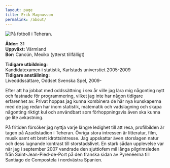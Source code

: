 ```yaml
---
layout: page
title: Erik Magnusson
permalink: /about/
---
```


<img class="about" src="../pics/teheran.jpg" alt="På fotboll i Teheran.">

__Ålder:__ 31  
__Uppväxt:__ Värmland  
__Bor:__ Cancún, Mexiko (ytterst tillfälligt)  

__Tidigare utbildning:__  
Kandidatexamen i statistik, Karlstads universtiet 2005-2009  
__Tidigare anställning:__  
Liveoddssättare, Oddset Svenska Spel, 2009-  

Efter att ha jobbat med oddssättning i sex år ville jag lära mig någonting nytt och fastnade för programmering, vilket
jag inte har någon tidigare erfarenhet av. Privat hoppas jag kunna kombinera de här nya kunskaperna med de jag redan har 
inom statistik, matematik och vadslagning och skapa någonting riktigt kul och användbart som förhoppningsvis även ska
kunna ge lite avkastning.

På fritiden försöker jag nyttja varje längre ledighet till att resa, profilbilden är tagen på Azadistadion i Teheran.
Övriga stora intressen är litteratur, film, musik samt ett brett idrottsintresse. Jag uppskattar även storslagen natur
och dess lugnande kontrast till storstadslivet. En stark sådan upplevelse var när jag i september 2007 vandrade den
sjuttiofem mil långa pilgrimsleden från Saint-Jean-Pied-de-Port på den franska sidan av Pyrenéerna till Santiago de 
Compostela i nordvästra Spanien. 
